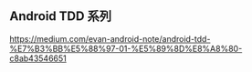 ## Android TDD 系列
https://medium.com/evan-android-note/android-tdd-%E7%B3%BB%E5%88%97-01-%E5%89%8D%E8%A8%80-c8ab43546651